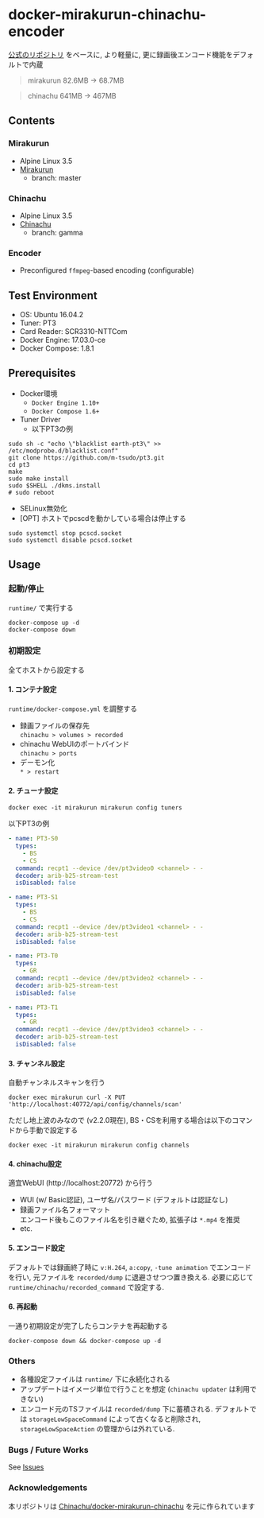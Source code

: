 # docker-mirakurun-chinachu-encoder

[公式のリポジトリ](https://github.com/Chinachu/docker-mirakurun-chinachu) をベースに, より軽量に, 更に録画後エンコード機能をデフォルトで内蔵

> mirakurun 82.6MB -> 68.7MB

> chinachu 641MB -> 467MB


## Contents
### Mirakurun
* Alpine Linux 3.5
* [Mirakurun](https://github.com/kanreisa/Mirakurun)
  * branch: master

### Chinachu
* Alpine Linux 3.5
* [Chinachu](https://github.com/kanreisa/Chinachu)
  * branch: gamma

### Encoder
* Preconfigured `ffmpeg`-based encoding (configurable)


## Test Environment
* OS: Ubuntu 16.04.2
* Tuner: PT3
* Card Reader: SCR3310-NTTCom
* Docker Engine: 17.03.0-ce
* Docker Compose: 1.8.1


## Prerequisites
* Docker環境
  * `Docker Engine 1.10+`
  * `Docker Compose 1.6+`
* Tuner Driver
  * 以下PT3の例  
```shell
sudo sh -c "echo \"blacklist earth-pt3\" >> /etc/modprobe.d/blacklist.conf"
git clone https://github.com/m-tsudo/pt3.git
cd pt3
make
sudo make install
sudo $SHELL ./dkms.install
# sudo reboot
```
* SELinux無効化
* [OPT] ホストでpcscdを動かしている場合は停止する  
```shell
sudo systemctl stop pcscd.socket
sudo systemctl disable pcscd.socket
```


## Usage
### 起動/停止
`runtime/` で実行する
```shell
docker-compose up -d
docker-compose down
```

### 初期設定
全てホストから設定する

#### 1. コンテナ設定
`runtime/docker-compose.yml` を調整する
* 録画ファイルの保存先  
`chinachu > volumes > recorded`
* chinachu WebUIのポートバインド  
`chinachu > ports`
* デーモン化  
`* > restart`

#### 2. チューナ設定
```shell
docker exec -it mirakurun mirakurun config tuners
```
以下PT3の例
```yml
- name: PT3-S0
  types:
    - BS
    - CS
  command: recpt1 --device /dev/pt3video0 <channel> - -
  decoder: arib-b25-stream-test
  isDisabled: false

- name: PT3-S1
  types:
    - BS
    - CS
  command: recpt1 --device /dev/pt3video1 <channel> - -
  decoder: arib-b25-stream-test
  isDisabled: false

- name: PT3-T0
  types:
    - GR
  command: recpt1 --device /dev/pt3video2 <channel> - -
  decoder: arib-b25-stream-test
  isDisabled: false

- name: PT3-T1
  types:
    - GR
  command: recpt1 --device /dev/pt3video3 <channel> - -
  decoder: arib-b25-stream-test
  isDisabled: false
```

#### 3. チャンネル設定
自動チャンネルスキャンを行う
```shell
docker exec mirakurun curl -X PUT 'http://localhost:40772/api/config/channels/scan'
```
ただし地上波のみなので (v2.2.0現在), BS・CSを利用する場合は以下のコマンドから手動で設定する
```shell
docker exec -it mirakurun mirakurun config channels
```

#### 4. chinachu設定
適宜WebUI (http://localhost:20772) から行う
* WUI (w/ Basic認証), ユーザ名/パスワード (デフォルトは認証なし)
* 録画ファイル名フォーマット  
エンコード後もこのファイル名を引き継ぐため, 拡張子は `*.mp4` を推奨
* etc.

#### 5. エンコード設定
デフォルトでは録画終了時に `v:H.264`, `a:copy`, `-tune animation` でエンコードを行い, 元ファイルを `recorded/dump` に退避させつつ置き換える. 必要に応じて `runtime/chinachu/recorded_command` で設定する.

#### 6. 再起動
一通り初期設定が完了したらコンテナを再起動する
```shell
docker-compose down && docker-compose up -d
```


### Others
* 各種設定ファイルは `runtime/` 下に永続化される
* アップデートはイメージ単位で行うことを想定 (`chinachu updater` は利用できない)
* エンコード元のTSファイルは `recorded/dump` 下に蓄積される. デフォルトでは `storageLowSpaceCommand` によって古くなると削除され, `storageLowSpaceAction` の管理からは外れている.


### Bugs / Future Works
See [Issues](https://github.com/amaya382/docker-mirakurun-chinachu-encoder/issues)


### Acknowledgements
本リポジトリは [Chinachu/docker-mirakurun-chinachu](https://github.com/Chinachu/docker-mirakurun-chinachu) を元に作られています
